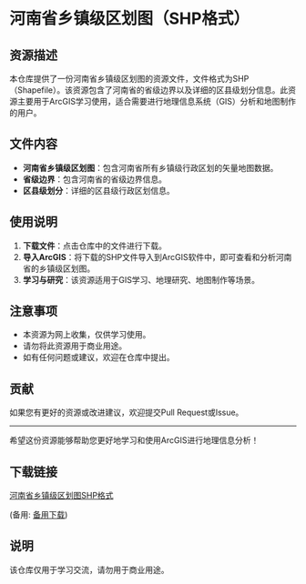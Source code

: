 # 河南省乡镇级区划图（SHP格式）

## 资源描述

本仓库提供了一份河南省乡镇级区划图的资源文件，文件格式为SHP（Shapefile）。该资源包含了河南省的省级边界以及详细的区县级划分信息。此资源主要用于ArcGIS学习使用，适合需要进行地理信息系统（GIS）分析和地图制作的用户。

## 文件内容

- **河南省乡镇级区划图**：包含河南省所有乡镇级行政区划的矢量地图数据。
- **省级边界**：包含河南省的省级边界信息。
- **区县级划分**：详细的区县级行政区划信息。

## 使用说明

1. **下载文件**：点击仓库中的文件进行下载。
2. **导入ArcGIS**：将下载的SHP文件导入到ArcGIS软件中，即可查看和分析河南省的乡镇级区划图。
3. **学习与研究**：该资源适用于GIS学习、地理研究、地图制作等场景。

## 注意事项

- 本资源为网上收集，仅供学习使用。
- 请勿将此资源用于商业用途。
- 如有任何问题或建议，欢迎在仓库中提出。

## 贡献

如果您有更好的资源或改进建议，欢迎提交Pull Request或Issue。

---

希望这份资源能够帮助您更好地学习和使用ArcGIS进行地理信息分析！

## 下载链接
[河南省乡镇级区划图SHP格式](https://pan.quark.cn/s/273407c9ae2c) 

(备用: [备用下载](https://pan.baidu.com/s/18D92SFcUDtYxBeTW8ibiXw?pwd=1234))

## 说明

该仓库仅用于学习交流，请勿用于商业用途。
